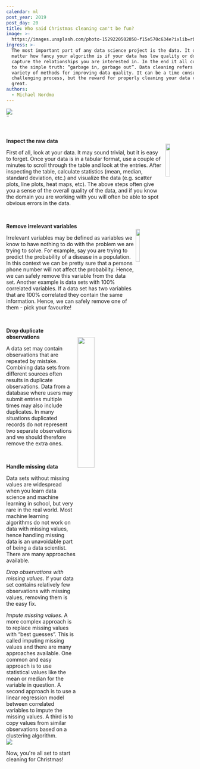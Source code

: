 ```yaml
---
calendar: ml
post_year: 2019
post_day: 20
title: Who said Christmas cleaning can't be fun?
image: >-
  https://images.unsplash.com/photo-1529220502050-f15e570c634e?ixlib=rb-1.2.1&ixid=eyJhcHBfaWQiOjEyMDd9&auto=format&fit=crop&w=1100&q=60
ingress: >-
  The most important part of any data science project is the data. It does not
  matter how fancy your algorithm is if your data has low quality or does not
  capture the relationships you are interested in. In the end it all comes down
  to the simple truth: “garbage in, garbage out”. Data cleaning refers to a
  variety of methods for improving data quality. It can be a time consuming and
  challenging process, but the reward for properly cleaning your data can be
  great.
authors:
  - Michael Nordmo
---
```

<img src="https://i.imgflip.com/3hmrcj.jpg" style="display: block; margin-left: auto; margin-right: auto;"/>¨

<br/>

<img src="https://i.imgflip.com/3hmudr.jpg" width="15%" align="right" style="margin:30px 0 0 5px"/>

**Inspect the raw data**

First of all, look at your data. It may sound trivial, but it is easy to forget. Once your data is in a tabular format, use a couple of minutes to scroll through the table and look at the entries. After inspecting the table, calculate statistics (mean, median, standard deviation, etc.) and visualize the data (e.g. scatter plots, line plots, heat maps, etc). The above steps often give you a sense of the overall quality of the data, and if you know the domain you are working with you will often be able to spot obvious errors in the data.

<br/>

<img src="https://i.imgflip.com/3hmum2.jpg" width="15%" align="right" style="margin:30px 0 0 5px"/>

**Remove irrelevant variables**

Irrelevant variables may be defined as variables we know to have nothing to do with the problem we are trying to solve. For example, say you are trying to predict the probability of a disease in a population. In this context we can be pretty sure that a persons phone number will not affect the probability. Hence, we can safely remove this variable from the data set. Another example is data sets with 100% correlated variables. If a data set has two variables that are 100% correlated they contain the same information. Hence, we can safely remove one of them - pick your favourite!

<br/>

<img src="https://i.imgflip.com/3hmurq.jpg" width="30%" align="right" margin-right=10 style="margin:40px 0 0 5px"/>

**Drop duplicate observations**

A data set may contain observations that are repeated by mistake. Combining data sets from different sources often results in duplicate observations. Data from a database where users may submit entries multiple times may also include duplicates. In many situations duplicated records do not represent two separate observations and we should therefore remove the extra ones.

<br/>

**Handle missing data**

Data sets without missing values are widespread when you learn data science and machine learning in school, but very rare in the real world. Most machine learning algorithms do not work on data with missing values, hence handling missing data is an unavoidable part of being a data scientist. There are many approaches available.

_Drop observations with missing values_. If your data set contains relatively few observations with missing values, removing them is the easy fix.

_Impute missing values_. A more complex approach is to replace missing values with “best guesses”. This is called imputing missing values and there are many approaches available. One common and easy approach is to use statistical values like the mean or median for the variable in question. A second approach is to use a linear regression model between correlated variables to impute the missing values. A third is to copy values from similar observations based on a clustering algorithm.
<img src="https://i.imgflip.com/3hmv8b.jpg" style="display: block; margin-left: auto; margin-right: auto;"/>

Now, you're all set to start cleaning for Christmas!
